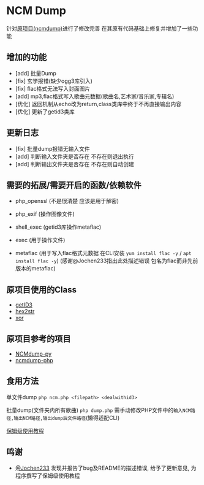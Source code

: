 # NCM Dump
   针对[原项目(ncmdump)](https://github.com/SomeBottle/ncm)进行了修改完善 在其原有代码基础上修复并增加了一些功能

## 增加的功能
   * [add] 批量Dump
   * [fix] 玄学报错(缺少ogg3库引入)
   * [fix] flac格式无法写入封面图片
   * [add] mp3,flac格式写入歌曲元数据(歌曲名,艺术家/音乐家,专辑名)
   * [优化] 返回机制从echo改为return,class类库中终于不再直接输出内容
   * [优化] 更新了getid3类库

## 更新日志
   * [fix] 批量dump报错无输入文件
   * [add] 判断输入文件夹是否存在 不存在则退出执行
   * [add] 判断输出文件夹是否存在 不存在则自动创建

## 需要的拓展/需要开启的函数/依赖软件
   * php_openssl (不是很清楚 应该是用于解密)
   * php_exif (操作图像文件)

   * shell_exec (getid3库操作metaflac)
   * exec (用于操作文件)
   * metaflac (用于写入flac格式元数据 在CLI安装 `yum install flac -y` / `apt install flac -y`) (感谢@Jochen233指出此处描述错误 包名为flac而非先前版本的metaflac)

## 原项目使用的Class
   * [getID3](https://github.com/JamesHeinrich/getID3)
   * [hex2str](https://www.cnblogs.com/wangluochong/p/11383000.html)
   * [xor](https://www.cnblogs.com/dannywang/p/5316768.html)

## 原项目参考的项目
   * [NCMdump-py](https://github.com/bolitao/ncm)  
   * [ncmdump-php](https://github.com/juzi5201314/ncmdump)

## 食用方法
   单文件dump `php ncm.php <filepath> <dealwithid3>`

   批量dump(文件夹内所有歌曲) `php dump.php` 需手动修改PHP文件中的`输入NCM路径,输出NCM路径,输出dump后文件路径`(懒得适配CLI)

   [保姆级使用教程](https://blog.qcmoe.com/program/ncmDump.html)

## 鸣谢
   * [@Jochen233](https://blog.qcmoe.com) 发现并报告了bug及README的描述错误, 给予了更新意见, 为程序撰写了保姆级使用教程